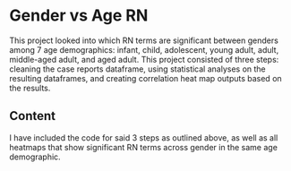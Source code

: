 # Gender vs Age RN
This project looked into which RN terms are significant between genders among 7 age demographics: infant, child, adolescent, young adult, adult, middle-aged adult, and aged adult. This project consisted of three steps: cleaning the case reports dataframe, using statistical analyses on the resulting dataframes, and creating correlation heat map outputs based on the results.

## Content
I have included the code for said 3 steps as outlined above, as well as all heatmaps that show significant RN terms across gender in the same age demographic.

